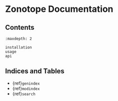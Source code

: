 # Zonotope Documentation

## Contents

```{toctree}
:maxdepth: 2

installation
usage
api
```

## Indices and Tables

* {ref}`genindex`
* {ref}`modindex`
* {ref}`search`